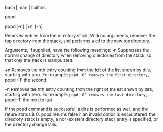  bash | man | builtins

popd

popd [-n] [+n] [-n]
       
Removes entries from the directory stack. 
With no arguments, removes the top directory from the stack, and performs a cd to the new top directory. 

Arguments, if supplied, have the following meanings:
-n   Suppresses the normal change of directory when removing 
     directories from the stack, so that only the stack is manipulated.

+n   Removes the nth entry counting from the left of the list shown by dirs, starting with zero. 
     For example: `popd +0' removes the first directory, `popd +1' the second.

-n   Removes the nth entry counting from the right of the list shown by dirs, starting with zero. 
     For example: `popd -0' removes the last directory, `popd -1' the next to last.

If the popd command is successful, a dirs is performed as well, and the return status is 0. 
popd returns false if an invalid option is encountered, the directory stack is empty, 
a non-existent directory stack entry is specified, or the directory change fails.
